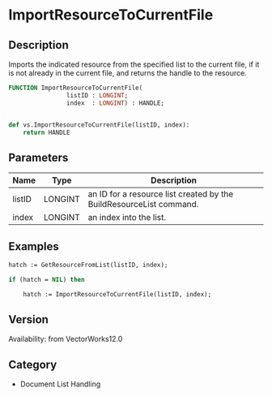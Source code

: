 # ImportResourceToCurrentFile

## Description
Imports the indicated resource from the specified list to the current file, if it is not already in the current file, and returns the handle to the resource.

```pascal
FUNCTION ImportResourceToCurrentFile(
				listID : LONGINT;
				index  : LONGINT) : HANDLE;
```

```python

def vs.ImportResourceToCurrentFile(listID, index):
    return HANDLE
```

## Parameters
|Name|Type|Description|
|---|---|---|
|listID|LONGINT|an ID for a resource list created by the BuildResourceList command.|
|index|LONGINT|an index into the list.|

## Examples
```pascal
hatch := GetResourceFromList(listID, index);

if (hatch = NIL) then

	hatch := ImportResourceToCurrentFile(listID, index);
```

## Version
Availability: from VectorWorks12.0
## Category
* Document List Handling

